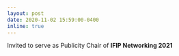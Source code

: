 ```yaml
---
layout: post
date: 2020-11-02 15:59:00-0400
inline: true
---
```


Invited to serve as Publicity Chair of <strong> IFIP Networking 2021 </strong>

